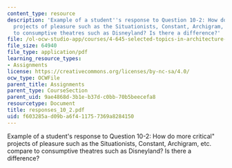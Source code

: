 ```yaml
---
content_type: resource
description: 'Example of a student''s response to Question 10-2: How do more critical"
  projects of pleasure such as the Situationists, Constant, Archigram, etc. compare
  to consumptive theatres such as Disneyland? Is there a difference?'
file: /ol-ocw-studio-app/courses/4-645-selected-topics-in-architecture-architecture-from-1750-to-the-present-fall-2004/f603285ad09ba6f411757369a8284150_responses_10_2.pdf
file_size: 64940
file_type: application/pdf
learning_resource_types:
- Assignments
license: https://creativecommons.org/licenses/by-nc-sa/4.0/
ocw_type: OCWFile
parent_title: Assignments
parent_type: CourseSection
parent_uid: 9ae4868d-3b1e-b37d-c0bb-70b5beecefa8
resourcetype: Document
title: responses_10_2.pdf
uid: f603285a-d09b-a6f4-1175-7369a8284150
---
```

Example of a student's response to Question 10-2: How do more critical" projects of pleasure such as the Situationists, Constant, Archigram, etc. compare to consumptive theatres such as Disneyland? Is there a difference?